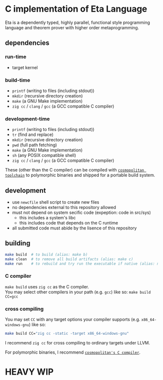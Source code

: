 # C implementation of Eta Language
Eta is a dependently typed, highly parallel, functional style programming language and theorem prover with higher order metaprogramming.

## dependencies
### run-time
- target kernel

### build-time
- `printf` (writing to files (including stdout))
- `mkdir` (recursive directory creation)
- `make` (a GNU Make implementation)
- `zig cc` / `clang` / `gcc` (a GCC compatible C compiler)

### development-time
- `printf` (writing to files (including stdout))
- `tr` (find and replace)
- `mkdir` (recursive directory creation)
- `pwd` (full path fetching)
- `make` (a GNU Make implementation)
- `sh` (any POSIX compatible shell)
- `zig cc` / `clang` / `gcc` (a GCC compatible C compiler)

These (other than the C compiler) can be compiled with [`cosmopolitan toolchain`](https://justine.lol/cosmopolitan/index.html) to polymorphic binaries and shipped for a portable build system.

## development
- use `newcfile` shell script to create new files
- no dependencies external to this repository allowed
- must not depend on system secific code (expeption: code in src/sys)
    - this includes a system's libc
    - this includes code that depends on the C runtime
- all submitted code must abide by the lisence of this repository

## building
```bash
make build  # to build (alias: make b)
make clean  # to remove all build artifacts (alias: make c)
make run    # to rebuild and try run the executable if native (alias: make r)
```
### C compiler
`make build` uses `zig cc` as the C compiler.  
You may select other compilers in your path (e.g. `gcc`) like so: `make build CC=gcc`  

### cross compiling
You may set `CC` with any target options your compiler supports (e.g. `x86_64-windows-gnu`) like so:  
```bash
make build CC="zig cc -static -target x86_64-windows-gnu"
```  
I recommend `zig cc` for cross compiling to ordinary targets under LLVM.  

For polymorphic binaries, I recommend [`cosmopolitan's C compiler`](https://justine.lol/cosmopolitan/index.html).

# HEAVY WIP